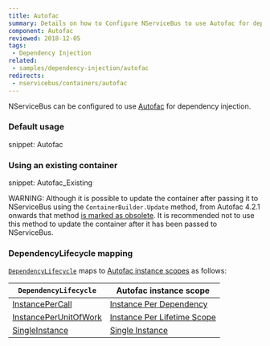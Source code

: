 ```yaml
---
title: Autofac
summary: Details on how to Configure NServiceBus to use Autofac for dependency injection. Includes usage examples as well as lifecycle mappings. 
component: Autofac
reviewed: 2018-12-05
tags:
 - Dependency Injection
related:
 - samples/dependency-injection/autofac
redirects:
 - nservicebus/containers/autofac
---
```



NServiceBus can be configured to use [Autofac](https://autofac.org/) for dependency injection.


### Default usage

snippet: Autofac


### Using an existing container

snippet: Autofac_Existing

WARNING: Although it is possible to update the container after passing it to NServiceBus using the `ContainerBuilder.Update` method, from Autofac 4.2.1 onwards that method [is marked as obsolete](https://github.com/autofac/Autofac/issues/811). It is recommended not to use this method to update the container after it has been passed to NServiceBus.


### DependencyLifecycle mapping

[`DependencyLifecycle`](/nservicebus/dependency-injection/#dependency-lifecycle) maps to [Autofac instance scopes](http://docs.autofac.org/en/latest/lifetime/instance-scope.html#instance-scope) as follows:

| `DependencyLifecycle`                                                                                             | Autofac instance scope                                                                                                        |
|-----------------------------------------------------------------------------------------------------------------|---------------------------------------------------------------------------------------------------------------------------|
| [InstancePerCall](/nservicebus/dependency-injection/#dependency-lifecycle-instance-per-call) | [Instance Per Dependency](http://docs.autofac.org/en/latest/lifetime/instance-scope.html#instance-per-dependency)         |
| [InstancePerUnitOfWork](/nservicebus/dependency-injection/#dependency-lifecycle-instance-per-unit-of-work)                    | [Instance Per Lifetime Scope](http://docs.autofac.org/en/latest/lifetime/instance-scope.html#instance-per-lifetime-scope) |
| [SingleInstance](/nservicebus/dependency-injection/#dependency-lifecycle-single-instance)                                  | [Single Instance](http://docs.autofac.org/en/latest/lifetime/instance-scope.html#single-instance)                          |
